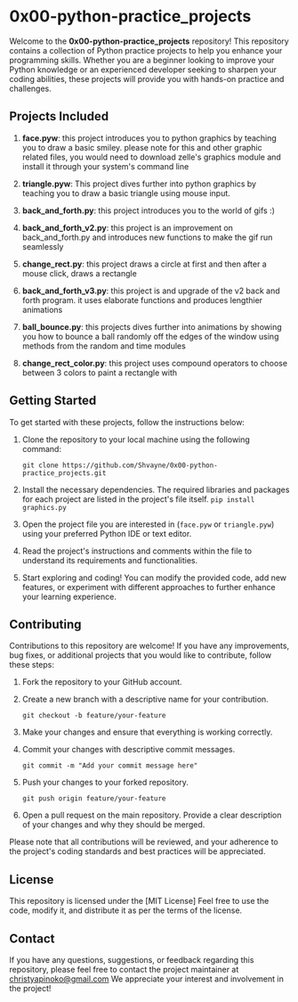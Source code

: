 # 0x00-python-practice_projects

Welcome to the **0x00-python-practice_projects** repository! This repository contains a collection of Python practice projects to help you enhance your programming skills. Whether you are a beginner looking to improve your Python knowledge or an experienced developer seeking to sharpen your coding abilities, these projects will provide you with hands-on practice and challenges.

## Projects Included

1. **face.pyw**: this project introduces you to python graphics by teaching you to draw a basic smiley. please note for this and other graphic related files, you would need to download zelle's graphics module and install it through your system's command line

2. **triangle.pyw**: This project dives further into python graphics by teaching you to draw a basic triangle using mouse input.
3. **back_and_forth.py**: this project introduces you to the world of gifs :)
4. **back_and_forth_v2.py**: this project is an improvement on back_and_forth.py and introduces new functions to make the gif run seamlessly
5. **change_rect.py**: this project draws a circle at first and then after a mouse click, draws a rectangle
6. **back_and_forth_v3.py**: this project is and upgrade of the v2 back and forth program. it uses elaborate functions and produces lengthier animations
7. **ball_bounce.py**: this projects dives further into animations by showing you how to bounce a ball randomly off the edges of the window using methods from the random and time modules
8. **change_rect_color.py**: this project uses compound operators to choose between 3 colors to paint a rectangle with
## Getting Started

To get started with these projects, follow the instructions below:

1. Clone the repository to your local machine using the following command:
   ```
   git clone https://github.com/Shvayne/0x00-python-practice_projects.git
   ```

2. Install the necessary dependencies. The required libraries and packages for each project are listed in the project's file itself.
   ``
      pip install graphics.py
   ``
3. Open the project file you are interested in (`face.pyw` or `triangle.pyw`) using your preferred Python IDE or text editor.

4. Read the project's instructions and comments within the file to understand its requirements and functionalities.

5. Start exploring and coding! You can modify the provided code, add new features, or experiment with different approaches to further enhance your learning experience.

## Contributing

Contributions to this repository are welcome! If you have any improvements, bug fixes, or additional projects that you would like to contribute, follow these steps:

1. Fork the repository to your GitHub account.

2. Create a new branch with a descriptive name for your contribution.
   ```
   git checkout -b feature/your-feature
   ```

3. Make your changes and ensure that everything is working correctly.

4. Commit your changes with descriptive commit messages.
   ```
   git commit -m "Add your commit message here"
   ```

5. Push your changes to your forked repository.
   ```
   git push origin feature/your-feature
   ```

6. Open a pull request on the main repository. Provide a clear description of your changes and why they should be merged.

Please note that all contributions will be reviewed, and your adherence to the project's coding standards and best practices will be appreciated.

## License

This repository is licensed under the [MIT License] Feel free to use the code, modify it, and distribute it as per the terms of the license.

## Contact

If you have any questions, suggestions, or feedback regarding this repository, please feel free to contact the project maintainer at christyapinoko@gmail.com We appreciate your interest and involvement in the project!